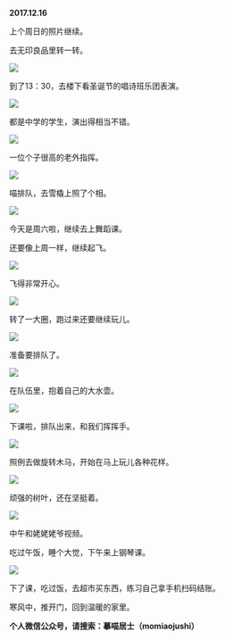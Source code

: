 
          
            
**2017.12.16**

上个周日的照片继续。

去无印良品里转一转。




![](img/51001-9cc8a77edd219b3c.jpg)




到了13：30，去楼下看圣诞节的唱诗班乐团表演。




![](img/51001-15511d8149dccf72.jpg)




都是中学的学生，演出得相当不错。




![](img/51001-d10fad13c1d854a4.jpg)




一位个子很高的老外指挥。




![](img/51001-52f79a820e5f5edc.jpg)




喵排队，去雪橇上照了个相。




![](img/51001-586969ecb7ee31fe.jpg)




今天是周六啦，继续去上舞蹈课。

还要像上周一样，继续起飞。




![](img/51001-451d4a2c1830d9ff.jpg)




飞得非常开心。




![](img/51001-337b19e29f704561.jpg)




转了一大圈，跑过来还要继续玩儿。




![](img/51001-7fe5825a22f482fa.jpg)




准备要排队了。




![](img/51001-56a6acc2109fc7c9.jpg)




在队伍里，抱着自己的大水壶。




![](img/51001-3b3c8aa98501bfb0.jpg)




下课啦，排队出来，和我们挥挥手。




![](img/51001-0b7baea94f024e70.jpg)




照例去做旋转木马，开始在马上玩儿各种花样。




![](img/51001-bbaff79d430a60fd.jpg)




顽强的树叶，还在坚挺着。




![](img/51001-f2421e06e13158de.jpg)




中午和姥姥姥爷视频。

吃过午饭，睡个大觉，下午来上钢琴课。




![](img/51001-73e500d936f53e5f.jpg)




下了课，吃过饭，去超市买东西，练习自己拿手机扫码结账。

寒风中，推开门，回到温暖的家里。


**个人微信公众号，请搜索：摹喵居士（momiaojushi）**

          
        
